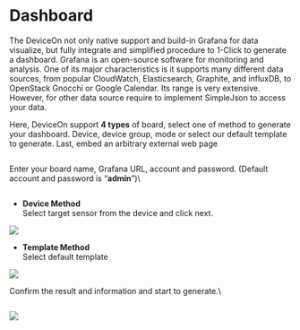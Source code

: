 # Dashboard

The DeviceOn not only native support and build-in Grafana for data visualize, but fully integrate and simplified procedure to 1-Click to generate a dashboard. Grafana is an open-source software for monitoring and analysis. One of its major characteristics is it supports many different data sources, from popular CloudWatch, Elasticsearch, Graphite, and influxDB, to OpenStack Gnocchi or Google Calendar. Its range is very extensive. However, for other data source require to implement SimpleJson to access your data.

Here, DeviceOn support **4 types** of board, select one of method to generate your dashboard. Device, device group, mode or select our default template to generate. Last, embed an arbitrary external web page

<figure><img src="https://i.imgur.com/ScuAi5S.png" alt=""><figcaption></figcaption></figure>

Enter your board name, Grafana URL, account and password. (Default account and password is “**admin**”)\


<figure><img src="https://i.imgur.com/D7HIrMC.png" alt=""><figcaption></figcaption></figure>

* **Device Method**\
  Select target sensor from the device and click next.

![](https://i.imgur.com/HWKIths.png)

* **Template Method**\
  Select default template

![](https://i.imgur.com/eVvct3B.png)

Confirm the result and information and start to generate.\


<figure><img src="https://i.imgur.com/roPYABV.png" alt=""><figcaption></figcaption></figure>

![](https://i.imgur.com/PYzaHoa.png)
